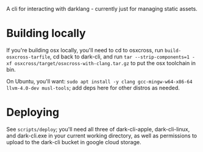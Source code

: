 A cli for interacting with darklang - currently just for managing static assets.

# Building locally
If you're building osx locally, you'll need to cd to osxcross, run
`build-osxcross-tarfile`, cd back to dark-cli, and run `tar --strip-components=1
-xf osxcross/target/osxcross-with-clang.tar.gz` to put the osx toolchain in bin.

On Ubuntu, you'll want:
`sudo apt install -y clang gcc-mingw-w64-x86-64 llvm-4.0-dev musl-tools`;
add deps here for other distros as needed.

# Deploying
See `scripts/deploy`; you'll need all three of dark-cli-apple, dark-cli-linux,
and dark-cli.exe in your current working directory, as well as permissions to
upload to the dark-cli bucket in google cloud storage.
